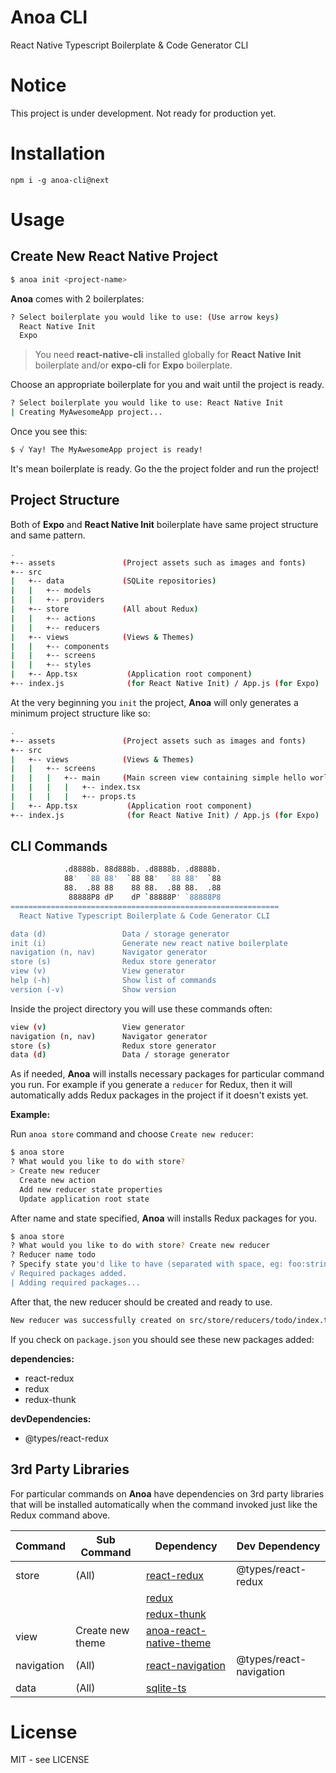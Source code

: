 # Anoa CLI

React Native Typescript Boilerplate & Code Generator CLI

# Notice

This project is under development. Not ready for production yet.

# Installation

```
npm i -g anoa-cli@next
```

# Usage

## Create New React Native Project

```bash
$ anoa init <project-name>
```

**Anoa** comes with 2 boilerplates:

```bash
? Select boilerplate you would like to use: (Use arrow keys)
  React Native Init
  Expo
```

> You need **react-native-cli** installed globally for **React Native Init** boilerplate and/or **expo-cli** for **Expo** boilerplate.

Choose an appropriate boilerplate for you and wait until the project is ready.

```bash
? Select boilerplate you would like to use: React Native Init
| Creating MyAwesomeApp project...
```

Once you see this:

```bash
$ √ Yay! The MyAwesomeApp project is ready!
```

It's mean boilerplate is ready. Go the the project folder and run the project!

## Project Structure

Both of **Expo** and **React Native Init** boilerplate have same project structure and same pattern.

```bash
.
+-- assets               (Project assets such as images and fonts)
+-- src
|   +-- data             (SQLite repositories)
|   |   +-- models
|   |   +-- providers
|   +-- store            (All about Redux)
|   |   +-- actions
|   |   +-- reducers
|   +-- views            (Views & Themes)
|   |   +-- components
|   |   +-- screens
|   |   +-- styles
|   +-- App.tsx           (Application root component)
+-- index.js              (for React Native Init) / App.js (for Expo)
```

At the very beginning you `init` the project, **Anoa** will only generates a minimum project structure like so:

```bash
.
+-- assets               (Project assets such as images and fonts)
+-- src
|   +-- views            (Views & Themes)
|   |   +-- screens
|   |   |   +-- main     (Main screen view containing simple hello world view)
|   |   |   |   +-- index.tsx
|   |   |   |   +-- props.ts
|   +-- App.tsx           (Application root component)
+-- index.js              (for React Native Init) / App.js (for Expo)
```

## CLI Commands

```bash
            .d8888b. 88d888b. .d8888b. .d8888b.
            88'  `88 88'  `88 88'  `88 88'  `88
            88.  .88 88    88 88.  .88 88.  .88
             88888P8 dP    dP `88888P' `88888P8
============================================================
  React Native Typescript Boilerplate & Code Generator CLI

data (d)                 Data / storage generator
init (i)                 Generate new react native boilerplate
navigation (n, nav)      Navigator generator
store (s)                Redux store generator
view (v)                 View generator
help (-h)                Show list of commands
version (-v)             Show version
```

Inside the project directory you will use these commands often:

```bash
view (v)                 View generator
navigation (n, nav)      Navigator generator
store (s)                Redux store generator
data (d)                 Data / storage generator
```

As if needed, **Anoa** will installs necessary packages for particular command you run.
For example if you generate a `reducer` for Redux, then it
will automatically adds Redux packages in the project if it doesn't exists yet.

**Example:**

Run `anoa store` command and choose `Create new reducer`:

```bash
$ anoa store
? What would you like to do with store?
> Create new reducer
  Create new action
  Add new reducer state properties
  Update application root state
```

After name and state specified, **Anoa** will installs Redux packages for you.

```bash
$ anoa store
? What would you like to do with store? Create new reducer
? Reducer name todo
? Specify state you'd like to have (separated with space, eg: foo:string='some value' bar:number=26), or leave it blank thus we will generate example for you: tasks:string[] completedTasks:string[]
√ Required packages added.
| Adding required packages...
```

After that, the new reducer should be created and ready to use.

```bash
New reducer was successfully created on src/store/reducers/todo/index.ts
```

If you check on `package.json` you should see these new packages added:

**dependencies:**

- react-redux
- redux
- redux-thunk

**devDependencies:**

- @types/react-redux

## 3rd Party Libraries

For particular commands on **Anoa** have dependencies on 3rd party libraries that will be installed automatically when the command invoked just like the Redux command above.

| Command    | Sub Command      | Dependency                                                                     | Dev Dependency          |
| ---------- | ---------------- | ------------------------------------------------------------------------------ | ----------------------- |
| store      | (All)            | [react-redux](https://react-redux.js.org/)                                     | @types/react-redux      |
|            |                  | [redux](https://redux.js.org/)                                                 |                         |
|            |                  | [redux-thunk](https://github.com/reduxjs/redux-thunk)                          |                         |
| view       | Create new theme | [anoa-react-native-theme](https://github.com/anoaland/anoa-react-native-theme) |                         |
| navigation | (All)            | [react-navigation](https://reactnavigation.org/)                               | @types/react-navigation |
| data       | (All)            | [sqlite-ts](https://github.com/budiadiono/sqlite-ts)                           |                         |

# License

MIT - see LICENSE
